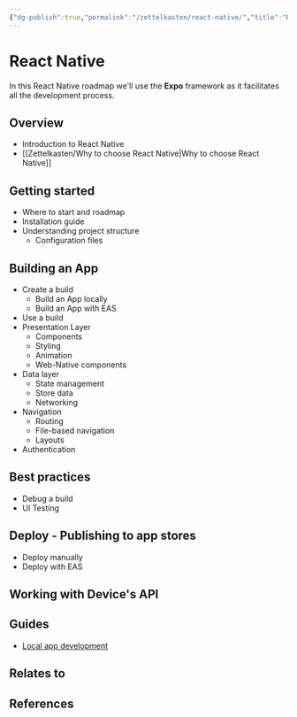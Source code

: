 ```yaml
---
{"dg-publish":true,"permalink":"/zettelkasten/react-native/","title":"React Native","tags":["status/todo","core/tech/languages/javascript"],"created":"2023-11-09T10:32:34.350+00:00"}
---
```



# React Native

In this React Native roadmap we'll use the **Expo** framework as it facilitates all the development process.
## Overview
- Introduction to React Native
- [[Zettelkasten/Why to choose React Native\|Why to choose React Native]]

## Getting started

- Where to start and roadmap
- Installation guide
- Understanding project structure
	- Configuration files

## Building an App
- Create a build
	- Build an App locally
	- Build an App with EAS
- Use a build
- Presentation Layer
	- Components
	- Styling
	- Animation
	- Web-Native components
- Data layer
	- State management
	- Store data
	- Networking
- Navigation
	- Routing
	- File-based navigation
	- Layouts
- Authentication

## Best practices
- Debug a build
- UI Testing


## Deploy - Publishing to app stores
- Deploy manually
- Deploy with EAS


## Working with Device's API

## Guides
- [Local app development](https://docs.expo.dev/guides/local-app-development/)


## Relates to
## References
